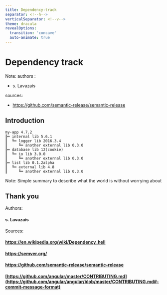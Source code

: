 ```yaml
---
title: Dependency-track
separator: <!--h-->
verticalSeparator: <!--v-->
theme: dracula
revealOptions:
  transition: 'concave'
  auto-animate: true
---
```


# Dependency track

Note: authors : 
 - s. Lavazais

sources:
- https://github.com/semantic-release/semantic-release

<!--h-->

## Introduction

```text [|4,7,10|2,5,8]
my-app 4.7.2
╠═ internal lib 5.6.1
║  ╚═ logger lib 2016.3.4
║     ╚═ another external lib 0.3.0
╠═ database lib 12(cookie)
║  ╚═ io lib 3.0.0
║     ╚═ another external lib 0.3.0
╠═ list lib 0.1.2alpha
║  ╚═ external lib 4.8
║     ╚═ another external lib 0.3.0
```

Note: Simple summary to describe what the world is without worrying about 

<!--h-->

## Thank you

Authors: 
#### s. Lavazais

Sources:
#### https://en.wikipedia.org/wiki/Dependency_hell
#### https://semver.org/
#### https://github.com/semantic-release/semantic-release
#### [https://github.com/angular/master/CONTRIBUTING.md](https://github.com/angular/angular/blob/master/CONTRIBUTING.md#-commit-message-format)
